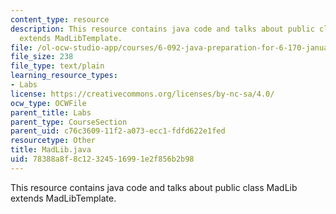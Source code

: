 ```yaml
---
content_type: resource
description: This resource contains java code and talks about public class MadLib
  extends MadLibTemplate.
file: /ol-ocw-studio-app/courses/6-092-java-preparation-for-6-170-january-iap-2006/78388a8f8c12324516991e2f856b2b98_MadLib.java
file_size: 238
file_type: text/plain
learning_resource_types:
- Labs
license: https://creativecommons.org/licenses/by-nc-sa/4.0/
ocw_type: OCWFile
parent_title: Labs
parent_type: CourseSection
parent_uid: c76c3609-11f2-a073-ecc1-fdfd622e1fed
resourcetype: Other
title: MadLib.java
uid: 78388a8f-8c12-3245-1699-1e2f856b2b98
---
```

This resource contains java code and talks about public class MadLib extends MadLibTemplate.